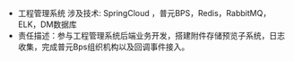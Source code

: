 - 工程管理系统
  涉及技术: SpringCloud ，普元BPS，Redis，RabbitMQ，ELK，DM数据库
- 责任描述：参与工程管理系统后端业务开发，搭建附件存储预览子系统，日志收集，完成普元Bps组织机构以及回调事件接入。